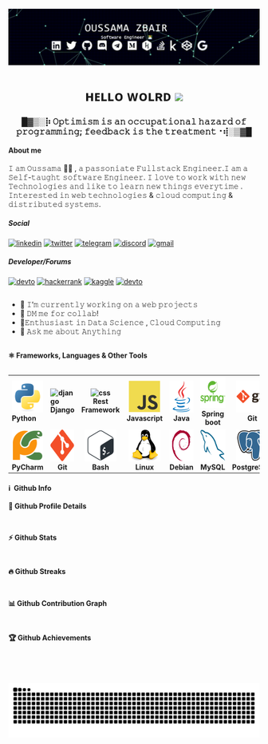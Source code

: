 [![Header](https://github.com/oussama-zbair/oussama-zbair/blob/main/assets/rec-area.gif?raw=true)](https://oussama-zbair.me)

<h1 align="center">ʜᴇʟʟᴏ ᴡᴏʟʀᴅ  <img src="https://media.giphy.com/media/hvRJCLFzcasrR4ia7z/giphy.gif" width="28"></h1>
<h3 align ="center"> <strong>█▓▒­░⡷ 𝙾𝚙𝚝𝚒𝚖𝚒𝚜𝚖 𝚒𝚜 𝚊𝚗 𝚘𝚌𝚌𝚞𝚙𝚊𝚝𝚒𝚘𝚗𝚊𝚕 𝚑𝚊𝚣𝚊𝚛𝚍 𝚘𝚏 𝚙𝚛𝚘𝚐𝚛𝚊𝚖𝚖𝚒𝚗𝚐; 𝚏𝚎𝚎𝚍𝚋𝚊𝚌𝚔 𝚒𝚜 𝚝𝚑𝚎 𝚝𝚛𝚎𝚊𝚝𝚖𝚎𝚗𝚝⠐⢾░▒▓█</strong> </h3>

<h4>About me</h4>

<p>𝙸 𝚊𝚖 𝙾𝚞𝚜𝚜𝚊𝚖𝚊 💇‍♂️ , 𝚊 𝚙𝚊𝚜𝚜𝚘𝚗𝚒𝚊𝚝𝚎 𝙵𝚞𝚕𝚕𝚜𝚝𝚊𝚌𝚔 𝙴𝚗𝚐𝚒𝚗𝚎𝚎𝚛.𝙸 𝚊𝚖 𝚊 𝚂𝚎𝚕𝚏-𝚝𝚊𝚞𝚐𝚑𝚝 𝚜𝚘𝚏𝚝𝚠𝚊𝚛𝚎 𝙴𝚗𝚐𝚒𝚗𝚎𝚎𝚛. 𝙸 𝚕𝚘𝚟𝚎 𝚝𝚘 𝚠𝚘𝚛𝚔 𝚠𝚒𝚝𝚑 𝚗𝚎𝚠 𝚃𝚎𝚌𝚑𝚗𝚘𝚕𝚘𝚐𝚒𝚎𝚜 𝚊𝚗𝚍 𝚕𝚒𝚔𝚎 𝚝𝚘 𝚕𝚎𝚊𝚛𝚗 𝚗𝚎𝚠 𝚝𝚑𝚒𝚗𝚐𝚜 𝚎𝚟𝚎𝚛𝚢𝚝𝚒𝚖𝚎 . 𝙸𝚗𝚝𝚎𝚛𝚎𝚜𝚝𝚎𝚍 𝚒𝚗 𝚠𝚎𝚋 𝚝𝚎𝚌𝚑𝚗𝚘𝚕𝚘𝚐𝚒𝚎𝚜 & 𝚌𝚕𝚘𝚞𝚍 𝚌𝚘𝚖𝚙𝚞𝚝𝚒𝚗𝚐 & 𝚍𝚒𝚜𝚝𝚛𝚒𝚋𝚞𝚝𝚎𝚍 𝚜𝚢𝚜𝚝𝚎𝚖𝚜.</p>
<h5>Social</h5>

<a href="https://www.linkedin.com/in/oussama-zbair/" target="blank"><img src="https://img.shields.io/badge/LinkedIn-0077B5?style=for-the-badge&logo=linkedin&logoColor=white" alt="linkedin"/></a>
<a href="https://twitter.com/O_zbair" target="blank"><img src="https://img.shields.io/badge/Twitter-1DA1F2?style=for-the-badge&logo=twitter&logoColor=white" alt="twitter"/></a>
<a href="https://t.me/RegExe" target="blank"><img src="https://img.shields.io/badge/Telegram-2CA5E0?style=for-the-badge&logo=telegram&logoColor=white" alt="telegram"/></a>
<a href="https://discordapp.com/users/763812683795136513" target="blank"><img src="https://img.shields.io/badge/Oussama-%237289DA.svg?style=for-the-badge&logo=discord&logoColor=white" alt="discord"/></a> <a href="skype:live:.cid.9f973439629d02ed?chat" target="blank"><img src="https://img.shields.io/badge/Skype-%2300AFF0.svg?style=for-the-badge&logo=Skype&logoColor=white" alt="gmail"/></a> 

<h5>Developer/Forums</h5>
<a href="https://stackoverflow.com/users/13872181/oussama-zbair" target="blank"><img src="https://img.shields.io/badge/-Stackoverflow-FE7A16?style=for-the-badge&logo=stack-overflow&logoColor=white" alt="devto"/></a>
<a href="https://www.hackerrank.com/oussama_zbair" target="blank"><img src="https://img.shields.io/badge/-Hackerrank-2EC866?style=for-the-badge&logo=HackerRank&logoColor=white" alt="hackerrank"/></a>
<a href="https://www.kaggle.com/oussamazbair" target="blank"><img src="https://img.shields.io/badge/Kaggle-035a7d?style=for-the-badge&logo=kaggle&logoColor=white" alt="kaggle"/></a>
<a href="https://dev.to/o_zbair" target="blank"><img src="https://img.shields.io/badge/dev.to-0A0A0A?style=for-the-badge&logo=dev.to&logoColor=white" alt="devto"/></a>
 
 
##  
<img alt="" src="https://media.giphy.com/media/SWoSkN6DxTszqIKEqv/giphy.gif" width="300px" align="right">
        
<ul align="left">
  <li> 🏫 𝙸’𝚖 𝚌𝚞𝚛𝚛𝚎𝚗𝚝𝚕𝚢 𝚠𝚘𝚛𝚔𝚒𝚗𝚐 𝚘𝚗 𝚊 𝚠𝚎𝚋 𝚙𝚛𝚘𝚓𝚎𝚌𝚝𝚜</li>
  <li> 🚀 𝙳𝙼 𝚖𝚎 𝚏𝚘𝚛 𝚌𝚘𝚕𝚕𝚊𝚋! </li>
  <li>🌱𝙴𝚗𝚝𝚑𝚞𝚜𝚒𝚊𝚜𝚝 𝚒𝚗 𝙳𝚊𝚝𝚊 𝚂𝚌𝚒𝚎𝚗𝚌𝚎 , 𝙲𝚕𝚘𝚞𝚍 𝙲𝚘𝚖𝚙𝚞𝚝𝚒𝚗𝚐</li>
  <li> 💬 𝙰𝚜𝚔 𝚖𝚎 𝚊𝚋𝚘𝚞𝚝 𝙰𝚗𝚢𝚝𝚑𝚒𝚗𝚐 </li>
</ul>  
        
##        
     
<h4>⚛ Frameworks, Languages & Other Tools
	<br>
 <table>
   <tr>
      <td>
        <img alt="python" height=64px  src="https://raw.githubusercontent.com/devicons/devicon/master/icons/python/python-original.svg">
        <br> Python
     </td>
     <td>
      <img alt="django" height=64px src="https://cdn.worldvectorlogo.com/logos/django.svg">
       <br> Django 
     </td>
          <td align="center">
       <img alt="css" height=64px src= "https://storage.caktusgroup.com/media/blog-images/drf-logo2.png">
       <br> Rest Framework
     </td>
      <td align="center">
      <img alt="javascript" height=64px src="https://raw.githubusercontent.com/devicons/devicon/master/icons/javascript/javascript-original.svg">
	  <br> Javascript
	  <td align="center">
       <img alt="java" height=64px src="https://github.com/devicons/devicon/blob/master/icons/java/java-original.svg">
       <br> Java
     </td>
	 <td align="center">
       <img alt="Spring" height=64px src="https://github.com/devicons/devicon/blob/master/icons/spring/spring-original-wordmark.svg">
       <br> Spring boot
     </td> 
	  <td align="center">
       <img alt="Git" height=64px src="https://github.com/devicons/devicon/blob/master/icons/git/git-original-wordmark.svg">
       <br> Git
     </td>
      <br>
    </td>
          <td align="center">
       <img alt="React" height=64px src="https://github.com/devicons/devicon/blob/master/icons/react/react-original.svg">
       <br> React
     </td> 
     <td align="center">
      <img alt="bootstrap" height=64px src="https://raw.githubusercontent.com/devicons/devicon/master/icons/bootstrap/bootstrap-plain.svg">
      <br>Bootstrap
    </td>
     <td align="center">
       <img alt="css" height=64px src= "https://github.com/devicons/devicon/blob/master/icons/css3/css3-plain.svg">
       <br> CSS3
     </td>
     <td align="center">
       <img alt="vscode" height=64px src="https://github.com/devicons/devicon/blob/master/icons/vscode/vscode-original.svg">
       <br> VSCode
     </td> 
      <td align="center">
       <img alt="docker" height=64px src="https://github.com/devicons/devicon/blob/master/icons/docker/docker-plain.svg">
       <br> Docker
     </td> 
   </tr>
   <tr>
          <td align="center">
       <img alt="pycahrm" height=64px src="https://github.com/devicons/devicon/blob/master/icons/pycharm/pycharm-original.svg">
       <br> PyCharm
     </td> 
     <td align="center">
       <img alt="git" height=64px src="https://github.com/devicons/devicon/blob/master/icons/git/git-original.svg">
       <br> Git
     </td>
        <td align="center">
       <img alt="bash" height=64px src="https://github.com/devicons/devicon/blob/master/icons/bash/bash-plain.svg">
       <br> Bash
     </td>
    <td align="center">
       <img alt="linux" height=64px src="https://github.com/devicons/devicon/blob/master/icons/linux/linux-original.svg">
       <br> Linux
     </td>   
    <td align="center">
       <img alt="sql" height=64px src="https://github.com/devicons/devicon/blob/master/icons/debian/debian-original.svg">
       <br> Debian
     </td> 
       <td align="center">
       <img alt="debian" height=64px src="https://github.com/devicons/devicon/blob/master/icons/mysql/mysql-original.svg">
       <br> MySQL
     </td> 
       <td align="center">
       <img alt="Posql" height=64px src="https://github.com/devicons/devicon/blob/master/icons/postgresql/postgresql-original.svg">
       <br> PostgreSQL
     </td>  
    <td align="center">
       <img alt="wordpress" height=64px src="https://github.com/devicons/devicon/blob/master/icons/wordpress/wordpress-original.svg">
       <br> WordPress
     </td> 
     <td align="center">
       <img alt="html5" height=64px src="https://github.com/devicons/devicon/blob/master/icons/html5/html5-original.svg">
       <br> HTML5
     </td> 
   </tr>

 </table>

<h4>ℹ️ &nbsp;Github Info</h2>
  <summary><b>🔎 Github Profile Details</b></summary>
<p align="center"><img height="180em" src="https://github-profile-summary-cards.vercel.app/api/cards/profile-details?username=oussama-zbair&theme=radical" alt="" align = "center"/></p>

  <summary><b>⚡ Github Stats</b></summary>
<p align="center"><img height="180em" src="https://github-readme-stats.vercel.app/api?username=oussama-zbair&hide_border=true&count_private=true&show_icons=true&theme=radical" alt="" align = "center"/>
<img height="180em" src="https://github-readme-stats.vercel.app/api/top-langs?username=oussama-zbair&show_icons=true&locale=en&layout=compact&hide_border=true&theme=radical" alt="" align = "center"/></p>

 <summary><b>🔥 Github Streaks</b></summary>
<p align="center"><img src="https://github-readme-streak-stats.herokuapp.com/?user=oussama-zbair&theme=black-ice&hide_border=true&stroke=0000&background=0D1117&ring=e05397&fire=e05397&currStreakLabel=e05397" alt="" /></p>

<summary><b>📊 Github Contribution Graph</b></summary>
<p align="center"<a href="#"><img alt="" src="https://activity-graph.herokuapp.com/graph?username=oussama-zbair&bg_color=0D1117&color=e05397&line=e05397&point=FFFFFF&hide_border=true&" /></a></p>
<!-- </details>
<details>    -->
 <summary><b>🏆 Github Achievements</b></summary>
<p align="center"> <a href="https://github.com/oussama-zbair"><img src="https://github-profile-trophy.vercel.app/?username=oussama-zbair&margin-w=5&theme=radical" alt="" /></a> </p>

<br>



[![](https://github.com/oussama-zbair/oussama-zbair/blob/main/assets/github-user-contribution.svg?raw=true)](https://oussama-zbair.github.io/Social-Network/)
 



 











